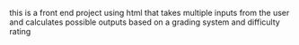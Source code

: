this is a front end project using html that takes multiple inputs from the user and calculates possible outputs based on a grading system and difficulty rating
